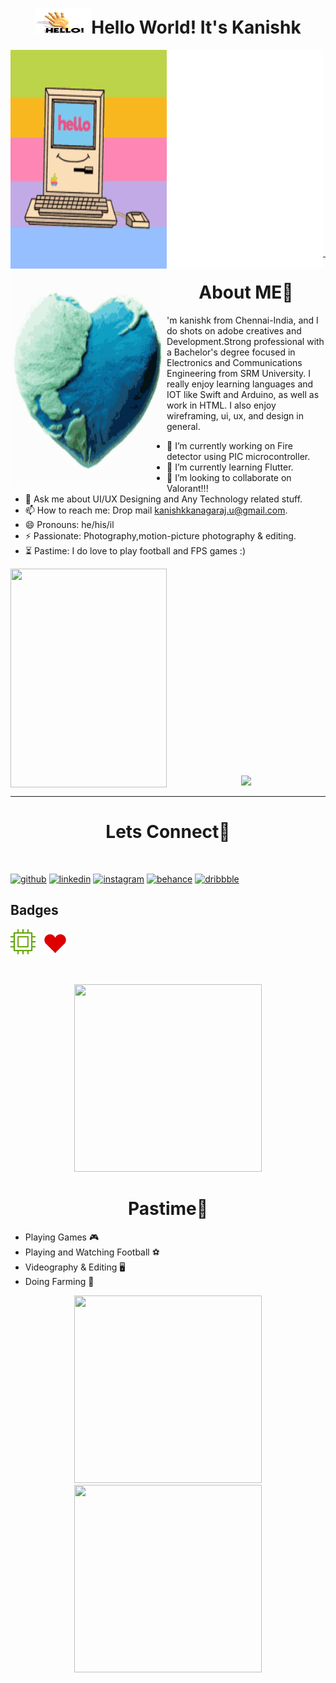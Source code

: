 # <div align="center" ><img width="90" height="40" src="https://github.com/kanishk-k-u/kanishk-k-u/blob/master/tenor.gif">Hello World! It's Kanishk
  
<p >
 <img align="left" width="250" height="350" src="https://github.com/kanishk-k-u/kanishk-k-u/blob/master/hello.gif">
  <img align="left" width="250" height="350" src="https://github.com/kanishk-k-u/kanishk-k-u/blob/master/giphy%20(1).gif">
  <img align="left" width="250" height="350" src="https://github.com/kanishk-k-u/kanishk-k-u/blob/master/world.gif">
</p>

<br /><br /><br /><br /><br /><br /><br /><br /><br /><br /><br /><br /><br /><br /><br />
<p>
  <br />
  </p>
  <p>
  <br />
  </p>
<hr/>

# <div align="center" >About ME👋 </div>

'm kanishk from Chennai-India, and I do shots on adobe creatives and Development.Strong professional with a Bachelor's degree focused in Electronics and Communications Engineering from SRM University.  I really enjoy learning languages and IOT like Swift and Arduino, as well as work in HTML. I also enjoy wireframing, ui, ux, and design in general.


- 🔭 I’m currently working on Fire detector using PIC microcontroller.
- 🌱 I’m currently learning Flutter.
- 👯 I’m looking to collaborate on Valorant!!!
- 💬 Ask me about UI/UX Designing and Any Technology related stuff.
- 📫 How to reach me: Drop mail kanishkkanagaraj.u@gmail.com.
- 😄 Pronouns: he/his/il
- ⚡  Passionate: Photography,motion-picture photography & editing.
- ⏳ Pastime: I do love to play football and FPS games :)


<div>
  <p><img align="left" width="250" height="350" src="https://github-readme-stats.vercel.app/api?username=kanishk-k-u&show_icons=true&theme=tokyonight"></p>
  <br /><br /><br /><br /><br /><br /><br /><br /><br /><br /><br /><br /><br /><br /><br />
  </div>
<p>
  <br />
  </p>
  <p>
  <br />
  </p>
  <p align="center">  
  <a href="https://github.com/kanishk-k-u/github-profile-views-counter">
    <img src="https://komarev.com/ghpvc/?username=kanishk-k-u&color=red&style=flat-square&label=PROFILE+STALKERS+😂">
  </a>
  </p>
<hr/>

# <div align="center" >Lets Connect📱 </div>
<p>
  <br />
  </p>

[<img src='https://cdn.jsdelivr.net/npm/simple-icons@3.0.1/icons/github.svg' alt='github' height='40'>](https://github.com/Kanishk-K-U)  [<img src='https://cdn.jsdelivr.net/npm/simple-icons@3.0.1/icons/linkedin.svg' alt='linkedin' height='40'>](https://www.linkedin.com/in/kanishk-k-u/)  [<img src='https://cdn.jsdelivr.net/npm/simple-icons@3.0.1/icons/instagram.svg' alt='instagram' height='40'>](https://www.instagram.com/kanimage_factory/)  [<img src='https://cdn.jsdelivr.net/npm/simple-icons@3.0.1/icons/behance.svg' alt='behance' height='40'>](https://www.behance.net/kukanishk)  [<img src='https://cdn.jsdelivr.net/npm/simple-icons@3.0.1/icons/dribbble.svg' alt='dribbble' height='40'>](https://dribbble.com/kanishk-k-u) 
## Badges
<a href='https://docs.github.com/en/developers'><img src='https://raw.githubusercontent.com/acervenky/animated-github-badges/master/assets/devbadge.gif' width='40' height='40'></a> <a href='https://docs.github.com/en/github/supporting-the-open-source-community-with-github-sponsors'><img src='https://raw.githubusercontent.com/acervenky/animated-github-badges/master/assets/sponsorbadge.gif' width='35' height='35'></a> 

<p>
  <br />
  </p>

<div align="center" >
  <img width="300" height="300" src="https://tenor.com/view/connectmore-listenwell-talkwthoutfear-offerpraise-questionit-gif-18954280">
</div>

# <div align="center" > Pastime🤖</div>

- Playing Games 🎮
- Playing and Watching Football ️⚽️
- Videography & Editing 🖥
- Doing Farming 🌱

<div align="center" >
  <img width="300" height="300" src="https://tenor.com/view/messi-leo-leonel-messi-soccer-gif-10922949">
  <img width="300" height="300" src="https://tenor.com/view/jojo-jotaro-darby-play-valorant-gif-17386898">
  </div>


  
